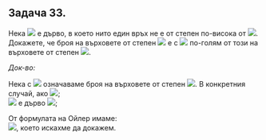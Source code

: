 ## Задача 33.

Нека <img src="https://latex.codecogs.com/svg.latex?\Large&space;G"> е дърво, в което нито един връх не е от степен по-висока от <img src="https://latex.codecogs.com/svg.latex?\Large&space;3">. Докажете, че броя на върховете от степен <img src="https://latex.codecogs.com/svg.latex?\Large&space;1"> е с <img src="https://latex.codecogs.com/svg.latex?\Large&space;2"> по-голям от този на върховете от степен <img src="https://latex.codecogs.com/svg.latex?\Large&space;3">.

*Док-во:*

Нека с <img src="https://latex.codecogs.com/svg.latex?\Large&space;N(i)"> означаваме броя на върховете от степен <img src="https://latex.codecogs.com/svg.latex?\Large&space;i">. В конкретния случай, ако <img src="https://latex.codecogs.com/svg.latex?\Large&space;i\ge{4}\Rightarrow{N(i)=0}">;<br>
<img src="https://latex.codecogs.com/svg.latex?\Large&space;G"> е дърво <img src="https://latex.codecogs.com/svg.latex?\Large&space;\Rightarrow{|E|=|V|-1=N(1)+N(2)+N(3)-1}">;

Oт формулата на Ойлер имаме:<br>
<img src="https://latex.codecogs.com/svg.latex?\Large&space;2(N(1)+N(2)+N(3)-1)=\sum_{u\in{V}}deg(u)=N(1).1+N(2).2+N(3).3\Rightarrow{N(1)=2+N(3)}">, което искахме да докажем.
